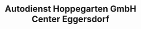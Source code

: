 ---
title: "Autodienst Hoppegarten GmbH Center Eggersdorf"
url: /petershagen-eggersdorf/autodienst-hoppegarten-gmbh-center-eggersdorf/
shop: Autowerkstatt
---